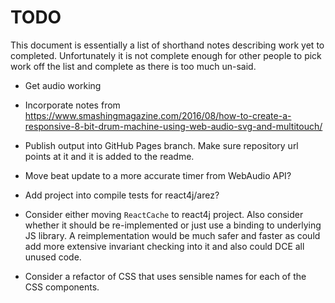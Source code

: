 # TODO

This document is essentially a list of shorthand notes describing work yet to completed.
Unfortunately it is not complete enough for other people to pick work off the list and
complete as there is too much un-said.


* Get audio working

* Incorporate notes from https://www.smashingmagazine.com/2016/08/how-to-create-a-responsive-8-bit-drum-machine-using-web-audio-svg-and-multitouch/

* Publish output into GitHub Pages branch. Make sure repository url points at it and it is
  added to the readme.

* Move beat update to a more accurate timer from WebAudio API?

* Add project into compile tests for react4j/arez?

* Consider either moving `ReactCache` to react4j project. Also consider whether it should be re-implemented
  or just use a binding to underlying JS library. A reimplementation would be much safer and faster as could
  add more extensive invariant checking into it and also could DCE all unused code.

* Consider a refactor of CSS that uses sensible names for each of the CSS components.
